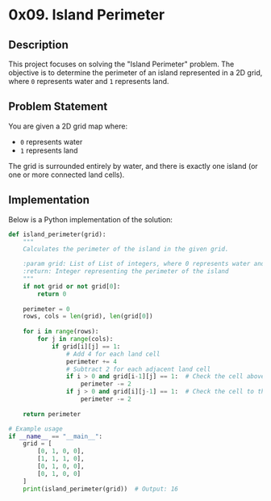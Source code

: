 # 0x09. Island Perimeter

## Description

This project focuses on solving the "Island Perimeter" problem. The objective is to determine the perimeter of an island represented in a 2D grid, where `0` represents water and `1` represents land.

## Problem Statement

You are given a 2D grid map where:

- `0` represents water
- `1` represents land

The grid is surrounded entirely by water, and there is exactly one island (or one or more connected land cells).


## Implementation

Below is a Python implementation of the solution:

```python
def island_perimeter(grid):
    """
    Calculates the perimeter of the island in the given grid.

    :param grid: List of List of integers, where 0 represents water and 1 represents land
    :return: Integer representing the perimeter of the island
    """
    if not grid or not grid[0]:
        return 0
    
    perimeter = 0
    rows, cols = len(grid), len(grid[0])
    
    for i in range(rows):
        for j in range(cols):
            if grid[i][j] == 1:
                # Add 4 for each land cell
                perimeter += 4
                # Subtract 2 for each adjacent land cell
                if i > 0 and grid[i-1][j] == 1:  # Check the cell above
                    perimeter -= 2
                if j > 0 and grid[i][j-1] == 1:  # Check the cell to the left
                    perimeter -= 2
    
    return perimeter

# Example usage
if __name__ == "__main__":
    grid = [
        [0, 1, 0, 0],
        [1, 1, 1, 0],
        [0, 1, 0, 0],
        [0, 1, 0, 0]
    ]
    print(island_perimeter(grid))  # Output: 16
